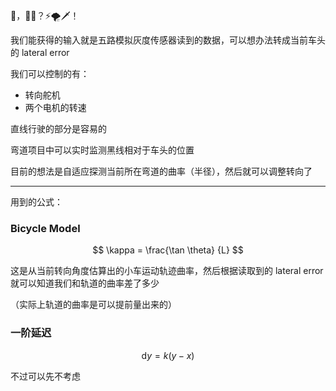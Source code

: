 😤，🤔🍑？⚡🌪️🗡！

我们能获得的输入就是五路模拟灰度传感器读到的数据，可以想办法转成当前车头的 lateral error

我们可以控制的有：
- 转向舵机
- 两个电机的转速

直线行驶的部分是容易的

弯道项目中可以实时监测黑线相对于车头的位置

目前的想法是自适应探测当前所在弯道的曲率（半径），然后就可以调整转向了

---

用到的公式：

### Bicycle Model

$$ \kappa = \frac{\tan \theta} {L} $$

这是从当前转向角度估算出的小车运动轨迹曲率，然后根据读取到的 lateral error 就可以知道我们和轨道的曲率差了多少

（实际上轨道的曲率是可以提前量出来的）

### 一阶延迟

$$ \mathrm{d} y = k (y - x) $$

不过可以先不考虑
